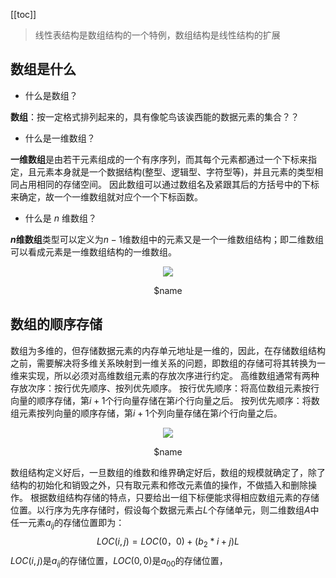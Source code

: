 [[toc]]
> 线性表结构是数组结构的一个特例，数组结构是线性结构的扩展
## 数组是什么
- 什么是数组？

**数组**：按一定格式排列起来的，具有像鸵鸟该诶西能的数据元素的集合？？

- 什么是一维数组？

**一维数组**是由若干元素组成的一个有序序列，而其每个元素都通过一个下标来指定，且元素本身就是一个数据结构(整型、逻辑型、字符型等)，并且元素的类型相同占用相同的存储空间。
因此数组可以通过数组名及紧跟其后的方括号中的下标来确定，故一个一维数组就对应个一个下标函数。

- 什么是 $n$ 维数组？

**$n$维数组**类型可以定义为$n-1$维数组中的元素又是一个一维数组结构；即二维数组可以看成元素是一维数组结构的一维数组。
   
<div align="center">
    <img src="https://blog-review-notes.oss-cn-beijing.aliyuncs.com/algorithm/data-structures/_images/数组_二维数组图例.png">
    <p>$name</p>
</div>
    
## 数组的顺序存储

数组为多维的，但存储数据元素的内存单元地址是一维的，因此，在存储数组结构之前，需要解决将多维关系映射到一维关系的问题，即数组的存储可将其转换为一维来实现，所以必须对高维数组元素的存放次序进行约定。
高维数组通常有两种存放次序：按行优先顺序、按列优先顺序。
按行优先顺序：将高位数组元素按行向量的顺序存储，第$i+1$个行向量存储在第$i$个行向量之后。
按列优先顺序：将数组元素按列向量的顺序存储，第$i+1$个列向量存储在第$i$个行向量之后。  
<div align="center">
    <img src="https://blog-review-notes.oss-cn-beijing.aliyuncs.com/algorithm/data-structures/_images/数组_二维数组的存储.png">
    <p>$name</p>
</div>

数组结构定义好后，一旦数组的维数和维界确定好后，数组的规模就确定了，除了结构的初始化和销毁之外，只有取元素和修改元素值的操作，不做插入和删除操作。
根据数组结构存储的特点，只要给出一组下标便能求得相应数组元素的存储位置。以行序为先序存储时，假设每个数据元素占$L$个存储单元，则二维数组$A$中任一元素$a_{ij}$的存储位置即为：
$$LOC(i,j)=LOC(0，0)+(b_2*i+j)L$$
$LOC(i,j)$是$a_{ij}$的存储位置，$LOC(0,0)$是$a_00$的存储位置，

